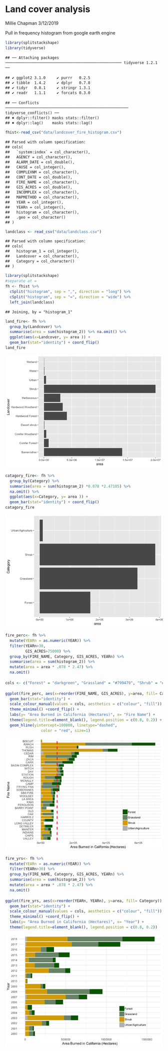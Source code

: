 Land cover analysis
================
Millie Chapman
3/12/2019

Pull in frequency histogram from google earth engine

``` r
library(splitstackshape)
library(tidyverse)
```

    ## ── Attaching packages ──────────────────────────────────────────────────── tidyverse 1.2.1 ──

    ## ✔ ggplot2 3.1.0     ✔ purrr   0.2.5
    ## ✔ tibble  1.4.2     ✔ dplyr   0.7.8
    ## ✔ tidyr   0.8.1     ✔ stringr 1.3.1
    ## ✔ readr   1.1.1     ✔ forcats 0.3.0

    ## ── Conflicts ─────────────────────────────────────────────────────── tidyverse_conflicts() ──
    ## ✖ dplyr::filter() masks stats::filter()
    ## ✖ dplyr::lag()    masks stats::lag()

``` r
fhist<-read_csv("data/landcover_fire_histogram.csv")
```

    ## Parsed with column specification:
    ## cols(
    ##   `system:index` = col_character(),
    ##   AGENCY = col_character(),
    ##   ALARM_DATE = col_double(),
    ##   CAUSE = col_integer(),
    ##   COMPLEXNM = col_character(),
    ##   CONT_DATE = col_double(),
    ##   FIRE_NAME = col_character(),
    ##   GIS_ACRES = col_double(),
    ##   INCOMPLEX = col_character(),
    ##   MAPMETHOD = col_character(),
    ##   YEAR = col_integer(),
    ##   YEARn = col_integer(),
    ##   histogram = col_character(),
    ##   .geo = col_character()
    ## )

``` r
landclass <- read_csv("data/landclass.csv")
```

    ## Parsed with column specification:
    ## cols(
    ##   histogram_1 = col_integer(),
    ##   Landcover = col_character(),
    ##   Category = col_character()
    ## )

``` r
library(splitstackshape)
#separate at =
fh <- fhist %>%
  cSplit("histogram", sep = ",", direction = "long") %>%
  cSplit("histogram", sep = "=", direction = "wide") %>%
  left_join(landclass) 
```

    ## Joining, by = "histogram_1"

``` r
land_fire<- fh %>%
  group_by(Landcover) %>%
  summarise(area = sum(histogram_2)) %>% na.omit() %>%
  ggplot(aes(x=Landcover, y= area )) +
  geom_bar(stat="identity") + coord_flip()
land_fire
```

![](land-cover_files/figure-markdown_github/unnamed-chunk-3-1.png)

``` r
catagory_fire<- fh %>%
  group_by(Category) %>%
  summarise(area = sum(histogram_2) *0.078 *2.47105) %>%
  na.omit() %>%
  ggplot(aes(x=Category, y= area )) +
  geom_bar(stat="identity") + coord_flip()
catagory_fire
```

![](land-cover_files/figure-markdown_github/unnamed-chunk-3-2.png)

``` r
fire_perc<- fh %>%  
  mutate(YEARn = as.numeric(YEAR)) %>%
  filter(YEARn>30,
         GIS_ACRES>75000) %>%
  group_by(FIRE_NAME, Category, GIS_ACRES, YEARn) %>%
  summarise(area = sum(histogram_2)) %>%
  mutate(area = area * .078 * 2.47) %>%
  na.omit() 

cols <- c("Forest" = "darkgreen", "Grassland" = "#799479", "Shrub" = "#DBA901", "Urban/Agriculture" = "gray") 

ggplot(fire_perc, aes(x=reorder(FIRE_NAME, GIS_ACRES), y=area, fill= Category)) + 
  geom_bar(stat="identity") + 
  scale_colour_manual(values = cols, aesthetics = c("colour", "fill")) +
  theme_minimal() +coord_flip() +
  labs(y= "Area Burned in California (Hectares)", x= "Fire Name") +
  theme(legend.title=element_blank(), legend.position = c(0.8, 0.2)) +
  geom_hline(yintercept=100000, linetype="dashed", 
                color = "red", size=1)
```

![](land-cover_files/figure-markdown_github/unnamed-chunk-4-1.png)

``` r
fire_yrs<- fh %>%  
  mutate(YEARn = as.numeric(YEAR)) %>%
  filter(YEARn>30) %>%
  group_by(FIRE_NAME, Category, GIS_ACRES, YEARn) %>%
  summarise(area = sum(histogram_2)) %>%
  mutate(area = area * .078 * 2.47) %>%
  na.omit() 

ggplot(fire_yrs, aes(x=reorder(YEARn, YEARn), y=area, fill= Category)) + 
  geom_bar(stat="identity") + 
  scale_colour_manual(values = cols, aesthetics = c("colour", "fill")) +
  theme_minimal() +coord_flip() +
  labs(y= "Area Burned in California (Hectares)", x= "Year") +
  theme(legend.title=element_blank(), legend.position = c(0.8, 0.2)) 
```

![](land-cover_files/figure-markdown_github/unnamed-chunk-4-2.png)
